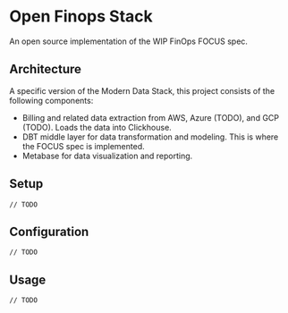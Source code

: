 # Open Finops Stack

An open source implementation of the WIP FinOps FOCUS spec.   

## Architecture

A specific version of the Modern Data Stack, this project consists of the following components:

- Billing and related data extraction from AWS, Azure (TODO), and GCP (TODO).  Loads the data into Clickhouse.
- DBT middle layer for data transformation and modeling.  This is where the FOCUS spec is implemented.
- Metabase for data visualization and reporting.

## Setup

`// TODO`

## Configuration

`// TODO`

## Usage

`// TODO`